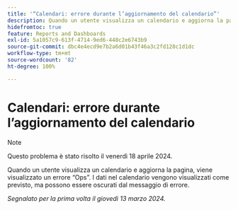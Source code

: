 ```yaml
---
title: '“Calendari: errore durante l’aggiornamento del calendario”'
description: Quando un utente visualizza un calendario e aggiorna la pagina, viene visualizzato un errore Ops. I dati nel calendario vengono visualizzati come previsto, ma possono essere oscurati dal messaggio di errore.
hidefromtoc: true
feature: Reports and Dashboards
exl-id: 5a1057c9-613f-4714-9ed6-448c2e6743b9
source-git-commit: dbc4e4ecd9e7b2a6d01b43f46a3c2fd128c1d1dc
workflow-type: tm+mt
source-wordcount: '82'
ht-degree: 100%

---
```


# Calendari: errore durante l’aggiornamento del calendario

>[!NOTE]
>
>Questo problema è stato risolto il venerdì 18 aprile 2024.

Quando un utente visualizza un calendario e aggiorna la pagina, viene visualizzato un errore “Ops”. I dati nel calendario vengono visualizzati come previsto, ma possono essere oscurati dal messaggio di errore.

_Segnalato per la prima volta il giovedì 13 marzo 2024._
